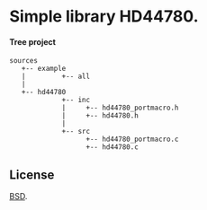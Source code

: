 # Simple library HD44780.

#### Tree project
```
sources
   +-- example
   |         +-- all
   |
   +-- hd44780
        	 +-- inc
    		 |     +-- hd44780_portmacro.h
    		 |     +-- hd44780.h
             |
             +-- src
    		       +-- hd44780_portmacro.c
    			   +-- hd44780.c
```


## License

[BSD](./LICENSE).